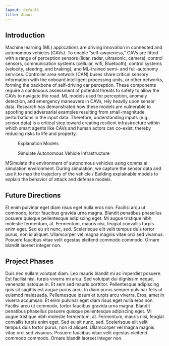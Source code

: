 ```yaml
---
layout: default
title: About
---
```


<h2>Introduction</h2>

<p>Machine learning (ML) applications are driving innovation in connected and autonomous vehicles (CAVs). To enable
    ”self-awareness,” CAVs are fitted with a range of perception sensors (lidar, radar, ultrasonic, camera), control
    sensors, communication systems (cellular, wifi, Bluetooth), control systems (velocity, steering, and braking), and
    ML-trained semi- and full-autonomy services.
    Controller area network (CAN) buses share critical sensory information with the onboard intelligent processing
    units, or other networks, forming the backbone of self-driving car perception. These components require a continuous
    assessment of potential threats to safety to allow the CAVs to navigate the road. ML models used for perception,
    anomaly detection, and emergency maneuvers in CAVs, rely heavily upon sensor data.
    Research has demonstrated how these models are vulnerable to spoofing and adversarial examples resulting from
    small-magnitude perturbations in the input data. Therefore, understanding inputs (e.g., sensor data) is a critical
    step toward creating resilient infrastructure within which smart agents like CAVs and human actors can co-exist,
    thereby reducing risks to life and property.
</p>

<div class="flex space-x-4 mb-6 mt-6">
    <figure>
        <picture>
            <source srcset="assets/img/explanation-models.png" type="image/webp">
            <source srcset="" type="image/png">
            <img src="" alt="">
        </picture>
        <figcaption class="mt-2">Explanation Models</figcaption>
    </figure>
    <figure>
        <picture>
            <source srcset="assets/img/infrastructure.png" type="image/webp">
            <source srcset="" type="image/png">
            <img src="" alt="">
        </picture>
        <figcaption class="mt-2">Simulate Autonomous Vehicle Infrastructure</figcaption>
    </figure>
</div>

<p class="mb-12">MSimulate the environment of autonomous vehicles using comma.ai simulation environment. During simulation, we capture
    the sensor data and use it to map the trajectory of the vehicle / Building explainable models to explain the
    behavior of attack and defense models.</p>

<h2>Future Directions</h2>
<p class="mb-12">Et enim pulvinar eget diam risus eget nulla eros non. Facilisi arcu ut commodo, tortor faucibus gravida urna magna.
    Blandit penatibus phasellus posuere quisque pellentesque adipiscing eget. Mi augue tristique nibh molestie
    fermentum, at. Fermentum, mauris nisi, feugiat convallis turpis enim eget. Sed eu sit nunc, sed. Scelerisque elit
    velit tempus duis tortor purus, non id aliquet. Ullamcorper vel magna magnis vitae orci sed vivamus. Posuere
    faucibus vitae velit egestas eleifend commodo commodo. Ornare blandit laoreet integer non.</p>

<h2>Project Phases</h2>
<p class="mb-12">Duis nec nullam volutpat diam. Leo mauris blandit mi ac imperdiet posuere. Est facilisi nisi, turpis viverra mi arcu.
    Sed volutpat dui dignissim neque, venenatis natoque in. Et sem sed mauris porttitor. Pellentesque adipiscing quis
    sit sagittis est augue purus arcu. In diam purus semper pulvinar felis ut euismod malesuada. Pellentesque ipsum et
    turpis arcu viverra. Eros, amet in viverra accumsan.
    Et enim pulvinar eget diam risus eget nulla eros non. Facilisi arcu ut commodo, tortor faucibus gravida urna magna.
    Blandit penatibus phasellus posuere quisque pellentesque adipiscing eget. Mi augue tristique nibh molestie
    fermentum, at. Fermentum, mauris nisi, feugiat convallis turpis enim eget. Sed eu sit nunc, sed. Scelerisque elit
    velit tempus duis tortor purus, non id aliquet. Ullamcorper vel magna magnis vitae orci sed vivamus. Posuere
    faucibus vitae velit egestas eleifend commodo commodo. Ornare blandit laoreet integer non.
</p>
